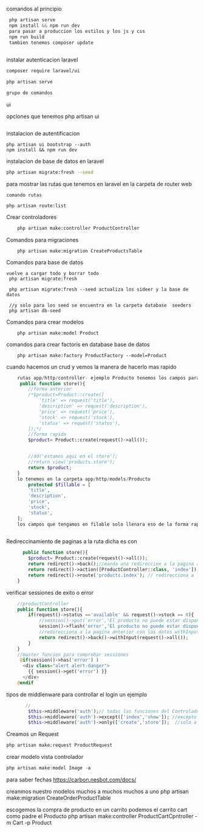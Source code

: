 comandos al principio 

```PHP
 php artisan serve
 npm install && npm run dev
 para pasar a produccion los estilos y los js y css  
 npm run build
 tambien tenemos composer update
 
```
instalar autenticacion laravel
```bash
composer require laravel/ui

php artisan serve

grupo de comandos 
```
ui

opciones que tenemos
    php artisan ui
```
```

instalacion de autentificacion
```
php artisan ui bootstrap --auth
npm install && npm run dev
```
instalacion de base de datos en laravel
```bash
php artisan migrate:fresh --seed
```

para mostrar las rutas que tenemos en laravel en la carpeta de router web 
```
comando rutas 

php artisan route:list
```


Crear controladores 

```bash
    php artisan make:controller ProductController
```

Comandos para migraciones 
```
    php artisan make:migration CreateProductsTable
```

Comandos para base de datos 

```
vuelve a cargar todo y borrar todo
 php artisan migrate:fresh    

 php artisan migrate:fresh --seed actualiza los sideer y la base de datos 

 //y solo para los seed se encuentra en la carpeta database  seeders
 php artisan db-seed

```

Comandos para crear modelos 
```
    php artisan make:model Product
```

comandos para crear factoris en database base de datos
```
    php artisan make:factory ProductFactory --model=Product
```




cuando hacemos un crud y vemos la manera de hacerlo  mas rapido
```PHP codigo
    rutas app/http/controller- ejemplo Producto tenemos los campos para llenar por defecto y donde tenemos eso 
     public function store(){
        //forma anterior
        /*$product=Product::create([
            'title' => request('title'),
            'description' => request('description'),
            'price' => request('price'),
            'stock' => request('stock'),
            'status' => request('status'),
        ]);*/
        //forma rapida
        $product= Product::create(request()->all());


        //dd('estamos aqui en el store');
        //return view('products.store');
        return $product;
    }
    lo tenemos en la carpeta app/http/models/Producto
        protected $fillable = [
        'title',
        'description',
        'price',
        'stock',
        'status',
    ];
    los campos que tengamos en filable solo llenara eso de la forma rapida 
    
```

Redireccinamiento de paginas a la ruta dicha es con 
```PHP
      public function store(){
        $product= Product::create(request()->all());
        return redirect()->back();//manda una redireccion a la pagina anterior
        return redirect()->action([ProductController::class, 'index']); //redirecciona a la ruta index
        return redirect()->route('products.index'); // redirecciona a la ruta index
    }

```

verificar sessiones de exito o error
```php
    //productController
    public function store(){
        if(request()->status =='available' && request()->stock == 0){
            //session()->put('error','El producto no puede estar disponible sin stock');
            session()->flash('error','El producto no puede estar disponible sin stock');
            //redirecciona a la pagina anterior con los datos withInput
            return redirect()->back()->withInput(request()->all());
        }
    }
    //master funcion para comprobar sessiones 
     @if(session()->has('error') )
      <div class="alert alert-danger">
        {{ session()->get('error') }}
      </div>
    @endif
```


tipos de middlenware para controllar el login un ejemplo
```php
       //
        $this->middleware('auth');// todas las funciones del Controlador
        $this->middleware('auth')->except(['index','show']); //excepto a estas rutas el login
        $this->middleware('auth')->only(['create','store']);  //solo a estas rutas el login
```


Creamos un Request 
```php
php artisan make:request ProductRequest
```

crear modelo vista controlador
```php
php artisan make:model Image -a
```


para saber fechas
https://carbon.nesbot.com/docs/



creanmos nuestro modelos muchos a muchos muchos a uno
 php artisan make:migration CreateOrderProductTable
 


 escogemos la compra de producto en un carrito podemos el carrito cart como padre el Producto
 php artisan make:controller ProductCartCpntroller -m Cart -p Product
